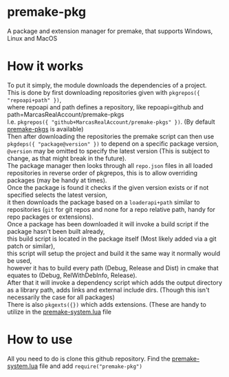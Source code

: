 # premake-pkg
A package and extension manager for premake, that supports Windows, Linux and MacOS

# How it works
To put it simply, the module downloads the dependencies of a project.  
This is done by first downloading repositories given with `pkgrepos({ "repoapi+path" })`,  
where repoapi and path defines a repository, like repoapi=github and path=MarcasRealAccount/premake-pkgs  
I.e. `pkgrepos({ "github+MarcasRealAccount/premake-pkgs" })`. (By default [premake-pkgs](https://github.com/MarcasRealAccount/premake-pkgs) is available)  
Then after downloading the repositories the premake script can then use `pkgdeps({ "package@version" })` to depend on a specific package version,  
`@version` may be omitted to specify the latest version (This is subject to change, as that might break in the future).  
The package manager then looks through all `repo.json` files in all loaded repositories in reverse order of pkgrepos, this is to allow overriding packages (may be handy at times).  
Once the package is found it checks if the given version exists or if not specified selects the latest version,  
it then downloads the package based on a `loaderapi+path` similar to repositories (`git` for git repos and none for a repo relative path, handy for repo packages or extensions).  
Once a package has been downloaded it will invoke a build script if the package hasn't been built already,  
this build script is located in the package itself (Most likely added via a git patch or similar),  
this script will setup the project and build it the same way it normally would be used,  
however it has to build every path (Debug, Release and Dist) in cmake that equates to (Debug, RelWithDebInfo, Release).  
After that it will invoke a dependency script which adds the output directory as a library path, adds links and external include dirs. (Though this isn't necessarily the case for all packages)  
There is also `pkgexts({})` which adds extensions. (These are handy to utilize in the [premake-system.lua](https://premake.github.io/docs/Locating-Scripts) file

# How to use
All you need to do is clone this github repository. Find the [premake-system.lua](https://premake.github.io/docs/Locating-Scripts) file and add `require("premake-pkg")`
